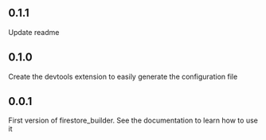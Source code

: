 ## 0.1.1

Update readme

## 0.1.0

Create the devtools extension to easily generate the configuration file

## 0.0.1

First version of firestore_builder.
See the documentation to learn how to use it

